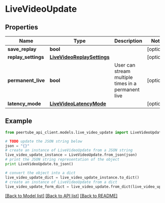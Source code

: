 # LiveVideoUpdate


## Properties
Name | Type | Description | Notes
------------ | ------------- | ------------- | -------------
**save_replay** | **bool** |  | [optional] 
**replay_settings** | [**LiveVideoReplaySettings**](LiveVideoReplaySettings.md) |  | [optional] 
**permanent_live** | **bool** | User can stream multiple times in a permanent live | [optional] 
**latency_mode** | [**LiveVideoLatencyMode**](LiveVideoLatencyMode.md) |  | [optional] 

## Example

```python
from peertube_api_client.models.live_video_update import LiveVideoUpdate

# TODO update the JSON string below
json = "{}"
# create an instance of LiveVideoUpdate from a JSON string
live_video_update_instance = LiveVideoUpdate.from_json(json)
# print the JSON string representation of the object
print LiveVideoUpdate.to_json()

# convert the object into a dict
live_video_update_dict = live_video_update_instance.to_dict()
# create an instance of LiveVideoUpdate from a dict
live_video_update_form_dict = live_video_update.from_dict(live_video_update_dict)
```
[[Back to Model list]](../README.md#documentation-for-models) [[Back to API list]](../README.md#documentation-for-api-endpoints) [[Back to README]](../README.md)


